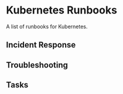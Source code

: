 # Kubernetes Runbooks

A list of runbooks for Kubernetes.

## Incident Response

## Troubleshooting

## Tasks
